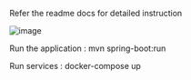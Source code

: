 Refer the readme docs for detailed instruction



![image](https://user-images.githubusercontent.com/17970459/157603967-876c4ae1-e27e-4f9e-b9e9-a63fe7ea5791.png)


Run the application : mvn spring-boot:run


Run services : docker-compose up

